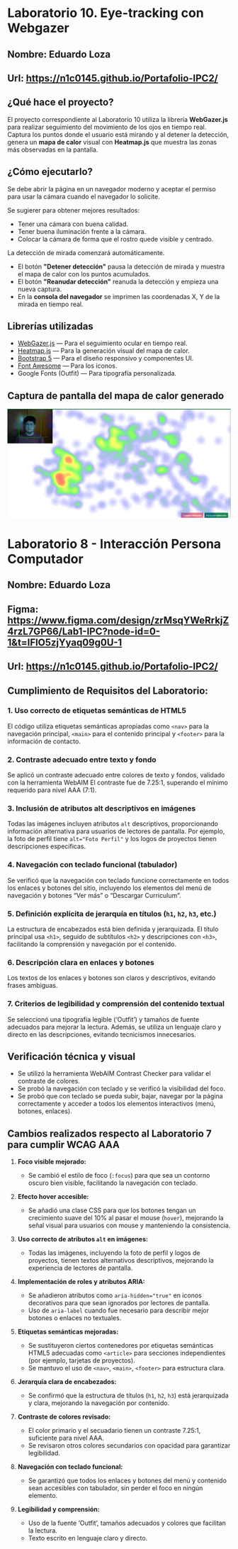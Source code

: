 # Laboratorio 10. Eye-tracking con Webgazer
## Nombre: Eduardo Loza
## Url: https://n1c0145.github.io/Portafolio-IPC2/
## ¿Qué hace el proyecto?

El proyecto correspondiente al Laboratorio 10 utiliza la librería **WebGazer.js** para realizar seguimiento del movimiento de los ojos en tiempo real. Captura los puntos donde el usuario está mirando y al detener la detección, genera un **mapa de calor** visual con **Heatmap.js** que muestra las zonas más observadas en la pantalla.

## ¿Cómo ejecutarlo?

Se debe abrir la página en un navegador moderno y aceptar el permiso para usar la cámara cuando el navegador lo solicite. 

Se sugierer para obtener mejores resultados:

- Tener una cámara con buena calidad.
- Tener buena iluminación frente a la cámara.
- Colocar la cámara de forma que el rostro quede visible y centrado.

La detección de mirada comenzará automáticamente. 

- El botón **"Detener detección"** pausa la detección de mirada y muestra el mapa de calor con los puntos acumulados.  
- El botón **"Reanudar detección"** reanuda la detección y empieza una nueva captura.
- En la **consola del navegador** se imprimen las coordenadas X, Y de la mirada en tiempo real.

## Librerías utilizadas

- [WebGazer.js](https://webgazer.cs.brown.edu/) — Para el seguimiento ocular en tiempo real.
- [Heatmap.js](https://www.patrick-wied.at/static/heatmapjs/) — Para la generación visual del mapa de calor.
- [Bootstrap 5](https://getbootstrap.com/) — Para el diseño responsivo y componentes UI.
- [Font Awesome](https://fontawesome.com/) — Para los íconos.
- Google Fonts (Outfit) — Para tipografía personalizada.

## Captura de pantalla del mapa de calor generado

![Captura del mapa de calor generado](./assets/heatmap.png)

# Laboratorio 8 - Interacción Persona Computador
## Nombre: Eduardo Loza
## Figma: https://www.figma.com/design/zrMsqYWeRrkjZ4rzL7GP66/Lab1-IPC?node-id=0-1&t=IFlO5zjYyaq09g0U-1
## Url: https://n1c0145.github.io/Portafolio-IPC2/
## Cumplimiento de Requisitos del Laboratorio:

### 1. Uso correcto de etiquetas semánticas de HTML5
El código utiliza etiquetas semánticas apropiadas como `<nav>` para la navegación principal, `<main>` para el contenido principal y `<footer>` para la información de contacto. 

### 2. Contraste adecuado entre texto y fondo
Se aplicó un contraste adecuado entre colores de texto y fondos, validado con la herramienta WebAIM El contraste fue de 7.25:1, superando el mínimo requerido para nivel AAA (7:1).

### 3. Inclusión de atributos alt descriptivos en imágenes
Todas las imágenes incluyen atributos `alt` descriptivos, proporcionando información alternativa para usuarios de lectores de pantalla. Por ejemplo, la foto de perfil tiene `alt="Foto Perfil"` y los logos de proyectos tienen descripciones específicas.

### 4. Navegación con teclado funcional (tabulador)
Se verificó que la navegación con teclado funcione correctamente en todos los enlaces y botones del sitio, incluyendo los elementos del menú de navegación y botones “Ver más” o “Descargar Curriculum”. 

### 5. Definición explícita de jerarquía en títulos (`h1`, `h2`, `h3`, etc.)
La estructura de encabezados está bien definida y jerarquizada. El título principal usa `<h1>`, seguido de subtítulos `<h2>` y descripciones con `<h3>`, facilitando la comprensión y navegación por el contenido.

### 6. Descripción clara en enlaces y botones
Los textos de los enlaces y botones son claros y descriptivos, evitando frases ambiguas.

### 7. Criterios de legibilidad y comprensión del contenido textual
Se seleccionó una tipografía legible (‘Outfit’) y tamaños de fuente adecuados para mejorar la lectura. Además, se utiliza un lenguaje claro y directo en las descripciones, evitando tecnicismos innecesarios.

## Verificación técnica y visual

- Se utilizó la herramienta WebAIM Contrast Checker para validar el contraste de colores.
- Se probó la navegación con teclado y se verificó la visibilidad del foco.
- Se probó que con teclado se pueda subir, bajar, navegar por la página correctamente y acceder a todos los elementos interactivos (menú, botones, enlaces). 

## Cambios realizados respecto al Laboratorio 7 para cumplir WCAG AAA

1. **Foco visible mejorado:**  
   - Se cambió el estilo de foco (`:focus`) para que sea un contorno oscuro bien visible, facilitando la navegación con teclado.

2. **Efecto hover accesible:**  
   - Se añadió una clase CSS para que los botones tengan un crecimiento suave del 10% al pasar el mouse (`hover`), mejorando la señal visual para usuarios con mouse y manteniendo la consistencia.

3. **Uso correcto de atributos `alt` en imágenes:**  
   - Todas las imágenes, incluyendo la foto de perfil y logos de proyectos, tienen textos alternativos descriptivos, mejorando la experiencia de lectores de pantalla.

4. **Implementación de roles y atributos ARIA:**  
   - Se añadieron atributos como `aria-hidden="true"` en iconos decorativos para que sean ignorados por lectores de pantalla.
   - Uso de `aria-label` cuando fue necesario para describir mejor botones o enlaces no textuales.

5. **Etiquetas semánticas mejoradas:**  
   - Se sustituyeron ciertos contenedores por etiquetas semánticas HTML5 adecuadas como `<article>` para secciones independientes (por ejemplo, tarjetas de proyectos).
   - Se mantuvo el uso de `<nav>`, `<main>`, `<footer>` para estructura clara.

6. **Jerarquía clara de encabezados:**  
   - Se confirmó que la estructura de títulos (`h1`, `h2`, `h3`) está jerarquizada y clara, mejorando la navegación por contenido.

7. **Contraste de colores revisado:**  
   - El color primario y el secuadario tienen un contraste 7.25:1, suficiente para nivel AAA.
   - Se revisaron otros colores secundarios con opacidad para garantizar legibilidad.

8. **Navegación con teclado funcional:**  
   - Se garantizó que todos los enlaces y botones del menú y contenido sean accesibles con tabulador, sin perder el foco en ningún elemento.

9. **Legibilidad y comprensión:**  
    - Uso de la fuente ‘Outfit’, tamaños adecuados y colores que facilitan la lectura.
    - Texto escrito en lenguaje claro y directo.











